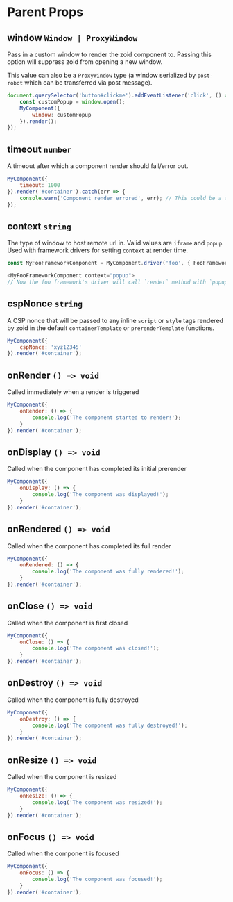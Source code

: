 # Parent Props

## window `Window | ProxyWindow`

Pass in a custom window to render the zoid component to. Passing this option will suppress zoid from opening a new window.

This value can also be a `ProxyWindow` type (a window serialized by `post-robot` which can be transferred via post message).

```javascript
document.querySelector('button#clickme').addEventListener('click', () => {
    const customPopup = window.open();
    MyComponent({
        window: customPopup
    }).render();
});
```

## timeout `number`

A timeout after which a component render should fail/error out.

```javascript
MyComponent({
    timeout: 1000
}).render('#container').catch(err => {
    console.warn('Component render errored', err); // This could be a timeout error
});
```

## context `string`

The type of window to host remote url in. Valid values are `iframe` and `popup`. Used with framework drivers for setting `context` at render time.

```javascript
const MyFooFrameworkComponent = MyComponent.driver('foo', { FooFramework })

<MyFooFrameworkComponent context="popup">
// Now the foo framework's driver will call `render` method with `popup` context
```

## cspNonce `string`

A CSP nonce that will be passed to any inline `script` or `style` tags rendered by zoid in the default `containerTemplate` or `prerenderTemplate` functions.

```javascript
MyComponent({
    cspNonce: 'xyz12345'
}).render('#container');
```

## onRender `() => void`

Called immediately when a render is triggered 

```javascript
MyComponent({
    onRender: () => {
        console.log('The component started to render!');
    }
}).render('#container');
```

## onDisplay `() => void`

Called when the component has completed its initial prerender

```javascript
MyComponent({
    onDisplay: () => {
        console.log('The component was displayed!');
    }
}).render('#container');
```

## onRendered `() => void`

Called when the component has completed its full render

```javascript
MyComponent({
    onRendered: () => {
        console.log('The component was fully rendered!');
    }
}).render('#container');
```

## onClose `() => void`

Called when the component is first closed

```javascript
MyComponent({
    onClose: () => {
        console.log('The component was closed!');
    }
}).render('#container');
```

## onDestroy `() => void`

Called when the component is fully destroyed

```javascript
MyComponent({
    onDestroy: () => {
        console.log('The component was fully destroyed!');
    }
}).render('#container');
```

## onResize `() => void`

Called when the component is resized

```javascript
MyComponent({
    onResize: () => {
        console.log('The component was resized!');
    }
}).render('#container');
```

## onFocus `() => void`

Called when the component is focused

```javascript
MyComponent({
    onFocus: () => {
        console.log('The component was focused!');
    }
}).render('#container');
```